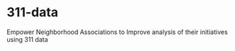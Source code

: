 # 311-data
Empower Neighborhood Associations to Improve analysis of their initiatives using 311 data
